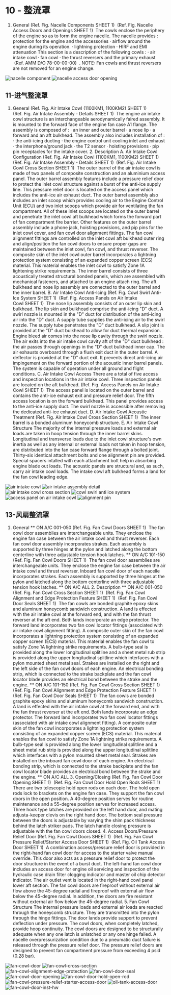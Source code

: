 # 10 - 整流罩

1. General (Ref. Fig. Nacelle Components SHEET 1)  (Ref. Fig. Nacelle Access Doors and Openings SHEET 1)  The cowls enclose the periphery of the engine so as to form the engine nacelle. The nacelle provides : · protection for the engine and the accessories · airflow around the engine during its operation. · lightning protection · HIRF and EMI attenuation This section is a description of the following cowls : · air intake cowl · fan cowl · the thrust reversers and the primary exhaust   (Ref. AMM D/O 78-00-00-00)  . NOTE: Fan cowls and thrust reversers are not removed for an engine change.

![nacelle component](./fig/nacelle-component.png)
![nacelle access door opening](./fig/nacelle-access-door-opening.png)

## 11-进气整流罩

1. General (Ref. Fig. Air Intake Cowl (1100KM1, 1100KM2) SHEET 1)  (Ref. Fig. Air Intake Assembly - Details SHEET 1)  The engine air intake cowl structure is an interchangeable aerodynamically faired assembly. It is mounted to the forward face of the engine fan case A1 flange. The assembly is composed of : · an inner and outer barrel · a nose lip · a forward and an aft bulkhead. The assembly also includes installation of : · the anti-icing ducting · the engine control unit cooling inlet and exhaust · the interphone/ground jack · the T2 sensor · hoisting provisions · pip pin receptacles for the intake cover. 2. Description A. Air Intake Cowl Configuration (Ref. Fig. Air Intake Cowl (1100KM1, 1100KM2) SHEET 1)  (Ref. Fig. Air Intake Assembly - Details SHEET 1)  (Ref. Fig. Air Intake Cowl Cross Section SHEET 1)  The outer barrel of the air intake cowl is made of two panels of composite construction and an aluminium access panel. The outer barrel assembly features include a pressure relief door to protect the inlet cowl structure against a burst of the anti-ice supply line. This pressure relief door is located on the access panel which includes the anti-ice air exhaust duct. The outer barrel assembly also includes an inlet scoop which provides cooling air to the Engine Control Unit (ECU) and two inlet scoops which provide air for ventilating the fan compartment. All of these inlet scoops are located on the outer barrel and penetrate the inlet cowl aft bulkhead which forms the forward part of fan compartment fire barrier. Other features on the outer barrel assembly include a phone jack, hoisting provisions, and pip pins for the inlet cowl cover, and fan cowl door alignment fittings. The fan cowl alignment fittings are controlled on the inlet cowl aft bulkhead outer ring and align/position the fan cowl doors to ensure proper gaps are maintained between the inlet cowl, fan cowl, and thrust reverser. The composite skin of the inlet cowl outer barrel incorporates a lightning protection system consisting of an expanded copper screen (ECS) material. This material enables the inlet cowl to satisfy Zone 1A lightening strike requirements. The inner barrel consists of three acoustically treated structural bonded panels, which are assembled with mechanical fasteners, and attached to an engine attach ring. The aft bulkhead and nose lip assembly are connected to the outer barrel and the inner barrel. B. Air Intake Cowl Anti-Icing (Ref. Fig. Cowl Swirl Anti-Ice System SHEET 1)  (Ref. Fig. Access Panels on Air Intake Cowl SHEET 1)  The nose lip assembly consists of an outer lip skin and bulkhead. The lip skin and bulkhead comprise the anti-icing "D" duct. A swirl nozzle is mounted in the "D" duct for distribution of the anti-icing air into the "D" duct. A supply tube supplies the anti-icing air to the swirl nozzle. The supply tube penetrates the "D" duct bulkhead. A slip joint is provided at the "D" duct bulkhead to allow for duct thermal expansion. Engine bleed air comes into the nose lip cavity through the swirl nozzle. The air exits into the air intake cowl cavity aft of the "D" duct bulkhead : the air passes through openings in the "D" duct bulkhead inner cap. The air exhausts overboard through a flush exit duct in the outer barrel. A deflector is provided at the "D" duct exit. It prevents direct anti-icing air impingement on the forward portion of the acoustic inner barrel panels. The system is capable of operation under all ground and flight conditions. C. Air Intake Cowl Access There are a total of five access and inspection locations in the air intake cowl. Three inspection panels are located on the aft bulkhead. (Ref. Fig. Access Panels on Air Intake Cowl SHEET 1)  The access panel is located on the outer barrel and contains the anti-ice exhaust exit and pressure relief door. The fifth access location is on the forward bulkhead. This panel provides access to the anti-ice supply duct. The swirl nozzle is accessible after removing the dedicated anti-ice exhaust duct. D. Air Intake Cowl Acoustic Treatment (Ref. Fig. Air Intake Cowl Cross Section SHEET 1)  The inner barrel is a bonded aluminum honeycomb structure. E. Air Intake Cowl Structure The majority of the internal pressure loads and external air loads are taken in hoop tension through the inner barrel skins. Longitudinal and transverse loads due to the inlet cowl structure's own inertia as well as any internal or external loads not taken in hoop tension, are distributed into the fan case forward flange through a bolted joint. Thirty-six identical attachment bolts and one alignment pin are provided. Special spacers intalled with each attachment bolt help in absorbing engine blade out loads. The acoustic panels are structural and, as such, carry air intake cowl loads. The intake cowl aft bulkhead forms a land for the fan cowl leading edge.

![air intake cowl](./fig/air-intake-cowl.png)
![air intake assembly detail](./fig/air-intake-assembly-detail.png)
![air intake cowl cross section](./fig/air-intake-cowl-cross-section.png)
![cowl swirl anti ice system](./fig/cowl-swirl-anti-ice-sys.png)
![access panel on air intake cowl](./fig/access-panel-on-air-intake-cowl.png)
![alignment pin](./fig/alignment-pin.png)

## 13-风扇整流罩

1. General ** ON A/C 001-050 (Ref. Fig. Fan Cowl Doors SHEET 1)  The fan cowl door assemblies are interchangeable units. They enclose the engine fan case between the air intake cowl and thrust reverser. Each fan cowl door assembly incorporates strakes. Each assembly is supported by three hinges at the pylon and latched along the bottom centerline with three adjustable tension hook latches. ** ON A/C 101-150 (Ref. Fig. Fan Cowl Doors SHEET 1)  The fan cowl door assemblies are interchangeable units. They enclose the engine fan case between the air intake cowl and thrust reverser. Inboard fan cowl door of each nacelle incorporates strakes. Each assembly is supported by three hinges at the pylon and latched along the bottom centerline with three adjustable tension hook latches. ** ON A/C ALL 2. Description ** ON A/C 001-050 (Ref. Fig. Fan Cowl Cross Section SHEET 1)  (Ref. Fig. Fan Cowl Alignment and Edge Protection Feature SHEET 1)  (Ref. Fig. Fan Cowl Door Seals SHEET 1)  The fan cowls are bonded graphite epoxy skins and aluminum honeycomb sandwich construction. A land is effected with the air intake cowl at the forward end, and with the fan thrust reverser at the aft end. Both lands incorporate an edge protector. The forward land incorporates two fan cowl locator fittings (associated with air intake cowl alignment fitting). A composite outer skin of the fan cowl incorporates a lightning protection system consisting of an expanded copper screen (ECS) material. This material enables the fan cowl to satisfy Zone 1A lightning strike requirements. A bulb-type seal is provided along the lower longitudinal splitline and a sheet metal rub strip is provided along the upper longitudinal splitline which interfaces with a pylon mounted sheet metal seal. Strakes are installed on the right and the left side of the fan cowl doors of each engine. An electrical bonding strip, which is connected to the strake backplate and the fan cowl locator blade provides an electrical bond between the strake and the engine. ** ON A/C 101-150 (Ref. Fig. Fan Cowl Cross Section SHEET 1)  (Ref. Fig. Fan Cowl Alignment and Edge Protection Feature SHEET 1)  (Ref. Fig. Fan Cowl Door Seals SHEET 1)  The fan cowls are bonded graphite epoxy skins and aluminum honeycomb sandwich construction. A land is effected with the air intake cowl at the forward end, and with the fan thrust reverser at the aft end. Both lands incorporate an edge protector. The forward land incorporates two fan cowl locator fittings (associated with air intake cowl alignment fitting). A composite outer skin of the fan cowl incorporates a lightning protection system consisting of an expanded copper screen (ECS) material. This material enables the fan cowl to satisfy Zone 1A lightning strike requirements. A bulb-type seal is provided along the lower longitudinal splitline and a sheet metal rub strip is provided along the upper longitudinal splitline which interfaces with a pylon mounted sheet metal seal. Strakes are installed on the inboard fan cowl door of each engine. An electrical bonding strip, which is connected to the strake backplate and the fan cowl locator blade provides an electrical bond between the strake and the engine. ** ON A/C ALL 3. Opening/Closing (Ref. Fig. Fan Cowl Door Opening SHEET 1)  (Ref. Fig. Fan Cowl Door Hold Open Rods SHEET 1)  There are two telescopic hold open rods on each door. The hold open rods lock to brackets on the engine fan case. They support the fan cowl doors in the open position. A 40-degree position serves for routine maintenance and a 55-degree position serves for increased access. Three hook type latches are provided on the left hand door, and mating adjusta-keeper clevis on the right hand door. The bottom seal pressure between the doors is adjustable by varying the shim pack thickness behind the latch striker pads. The latch handle closing pressure is adjustable with the fan cowl doors closed. 4. Access Doors/Pressure Relief Door (Ref. Fig. Fan Cowl Doors SHEET 1)  (Ref. Fig. Fan Cowl Pressure Relief/Starter Access Door SHEET 1)  (Ref. Fig. Oil Tank Access Door SHEET 1)  A combination access/pressure relief door is provided in the right-hand fan cowl door for access to the starter valve manual override. This door also acts as a pressure relief door to protect the door structure in the event of a burst duct. The left-hand fan cowl door includes an access door for engine oil servicing and inspection of the hydraulic case drain filter clogging indicator and master oil chip detector indicator. The air outlet vent is located in the right-hand cowl panel lower aft section. The fan cowl doors are fireproof without external air flow above the 45-degree radial and fireproof with external air flow below the 45-degree radial. In addition, the doors are fire resistant without external air flow below the 45-degree radial. 5. Fan Cowl Structure The internal pressure loads and external air loads are reacted through the honeycomb structure. They are transmitted into the pylon through the hinge fittings. The door lands provide support to prevent deflection under pressure. The cowl doors, when completely latched, provide hoop continuity. The cowl doors are designed to be structurally adequate when any one latch is unlatched or any one hinge failed. A nacelle overpressurization condition due to a pneumatic duct failure is released through the pressure relief door. The pressure relief doors are designed to prevent fan compartment pressure from exceeding 4 psid (0.28 bar).

![fan-cowl-door](./fig/fan-cowl-door.png)
![fan-cowl-cross-section](./fig/fan-cowl-cross-section.png)
![fan-cowl-alignment-edge-protection](./fig/fan-cowl-alignment-edge-protection.png)
![fan-cowl-door-seal](./fig/fan-cowl-door-seal.png)
![fan-cowl-door-opening](./fig/fan-cowl-door-opening.png)
![fan-cowl-door-hold-open-rod](./fig/fan-cowl-door-hold-open-rod.png)
![fan-cowl-pressure-relief-starter-access-door](./fig/fan-cowl-pressure-relief-starter-access-door.png)
![oil-tank-access-door](./fig/oil-tank-access-door.png)
![fan-cowl-door-inst-hw](./fig/fan-cowl-door-inst-hw.png)
